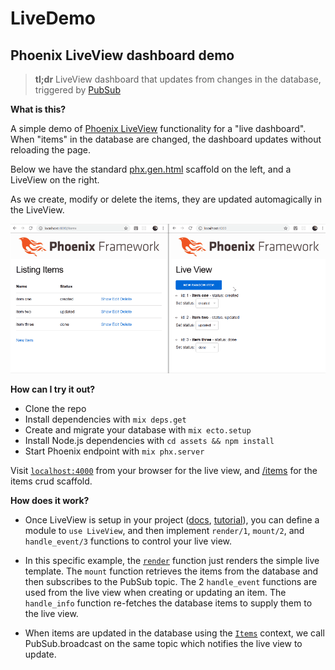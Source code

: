 # LiveDemo

## Phoenix LiveView dashboard demo

> **tl;dr** LiveView dashboard that updates from changes in the database, triggered by [PubSub](https://hexdocs.pm/phoenix/1.1.0/Phoenix.PubSub.html#functions)

**What is this?**

A simple demo of [Phoenix LiveView](https://github.com/phoenixframework/phoenix_live_view) functionality for a "live dashboard". 
When "items" in the database are changed, the dashboard updates without reloading the page.

Below we have the standard [phx.gen.html](https://hexdocs.pm/phoenix/Mix.Tasks.Phx.Gen.Html.html) scaffold on the left, and a LiveView on the right.

As we create, modify or delete the items, they are updated automagically in the LiveView.


![demo](assets/static/images/demo.gif)


**How can I try it out?**

- Clone the repo
- Install dependencies with `mix deps.get`
- Create and migrate your database with `mix ecto.setup`
- Install Node.js dependencies with `cd assets && npm install`
- Start Phoenix endpoint with `mix phx.server`

Visit [`localhost:4000`](http://localhost:4000) from your browser for the live view, and [/items](http://localhost:4000/items) for the items crud scaffold.

**How does it work?**

- Once LiveView is setup in your project ([docs](https://github.com/phoenixframework/phoenix_live_view/blob/master/lib/phoenix_live_view.ex), [tutorial](https://elixirschool.com/blog/phoenix-live-view/#getting-started)), you can define a module to `use LiveView`, and then implement `render/1`, `mount/2`, and `handle_event/3` functions to control your live view.

- In this specific example, the [`render`](lib/live_demo_web/live/live_view.ex) function just renders the simple live template. The `mount` function retrieves the items from the database and then subscribes to the PubSub topic. The 2 `handle_event` functions are used from the live view when creating or updating an item. The `handle_info` function re-fetches the database items to supply them to the live view.

- When items are updated in the database using the [`Items`](lib/live_demo/items.ex) context, we call PubSub.broadcast on the same topic which notifies the live view to update.
